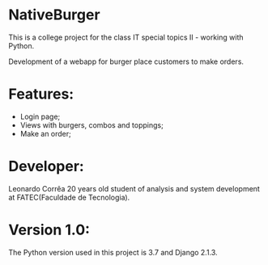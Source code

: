 # NativeBurger

This is a college project for the class IT special topics II - working with Python.<br>

Development of a webapp for burger place customers to make orders.


# Features:
  - Login page;
  - Views with burgers, combos and toppings;
  - Make an order;

# Developer:
Leonardo Corrêa 20 years old student of analysis and system development at FATEC(Faculdade de Tecnologia).
# Version 1.0:
The Python version used in this project is 3.7 and Django 2.1.3.
